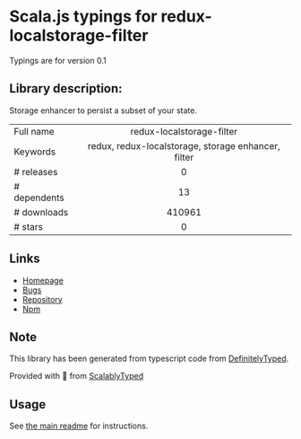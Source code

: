 
# Scala.js typings for redux-localstorage-filter

Typings are for version 0.1

## Library description:
Storage enhancer to persist a subset of your state.

|                    |                 |
| ------------------ | :-------------: |
| Full name          | redux-localstorage-filter |
| Keywords           | redux, redux-localstorage, storage enhancer, filter |
| # releases         | 0 |
| # dependents       | 13 |
| # downloads        | 410961 |
| # stars            | 0 |

## Links
- [Homepage](https://github.com/elgerlambert/redux-localstorage-filter#readme)
- [Bugs](https://github.com/elgerlambert/redux-localstorage-filter/issues)
- [Repository](https://github.com/elgerlambert/redux-localstorage-filter)
- [Npm](https://www.npmjs.com/package/redux-localstorage-filter)
    


## Note
This library has been generated from typescript code from [DefinitelyTyped](https://definitelytyped.org).

Provided with :purple_heart: from [ScalablyTyped](https://github.com/oyvindberg/ScalablyTyped)

## Usage
See [the main readme](../../readme.md) for instructions.


